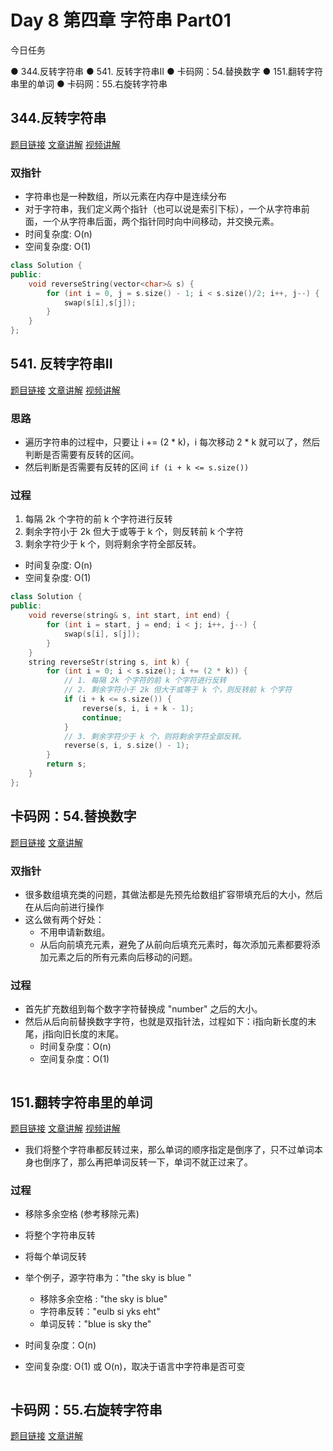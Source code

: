 # Day 8 第四章 字符串 Part01

今日任务 

● 344.反转字符串
● 541. 反转字符串II
● 卡码网：54.替换数字
● 151.翻转字符串里的单词
● 卡码网：55.右旋转字符串

## 344.反转字符串
[题目链接](344.反转字符串)
[文章讲解](https://programmercarl.com/0344.%E5%8F%8D%E8%BD%AC%E5%AD%97%E7%AC%A6%E4%B8%B2.html#%E7%AE%97%E6%B3%95%E5%85%AC%E5%BC%80%E8%AF%BE)
[视频讲解](https://www.bilibili.com/video/BV1fV4y17748)

### 双指针
- 字符串也是一种数组，所以元素在内存中是连续分布
- 对于字符串，我们定义两个指针（也可以说是索引下标），一个从字符串前面，一个从字符串后面，两个指针同时向中间移动，并交换元素。
- 时间复杂度: O(n)
- 空间复杂度: O(1)
```cpp
class Solution {
public:
    void reverseString(vector<char>& s) {
        for (int i = 0, j = s.size() - 1; i < s.size()/2; i++, j--) {
            swap(s[i],s[j]);
        }
    }
};
```


## 541. 反转字符串II
[题目链接](https://leetcode.cn/problems/reverse-string-ii/)
[文章讲解](https://programmercarl.com/0541.%E5%8F%8D%E8%BD%AC%E5%AD%97%E7%AC%A6%E4%B8%B2II.html#%E7%AE%97%E6%B3%95%E5%85%AC%E5%BC%80%E8%AF%BE)
[视频讲解](https://www.bilibili.com/video/BV1dT411j7NN)

### 思路
- 遍历字符串的过程中，只要让 i += (2 * k)，i 每次移动 2 * k 就可以了，然后判断是否需要有反转的区间。
- 然后判断是否需要有反转的区间 ```if (i + k <= s.size())```
### 过程
1. 每隔 2k 个字符的前 k 个字符进行反转
2. 剩余字符小于 2k 但大于或等于 k 个，则反转前 k 个字符
3. 剩余字符少于 k 个，则将剩余字符全部反转。
- 时间复杂度: O(n)
- 空间复杂度: O(1)
```cpp
class Solution {
public:
    void reverse(string& s, int start, int end) {
        for (int i = start, j = end; i < j; i++, j--) {
            swap(s[i], s[j]);
        }
    }
    string reverseStr(string s, int k) {
        for (int i = 0; i < s.size(); i += (2 * k)) {
            // 1. 每隔 2k 个字符的前 k 个字符进行反转
            // 2. 剩余字符小于 2k 但大于或等于 k 个，则反转前 k 个字符
            if (i + k <= s.size()) {
                reverse(s, i, i + k - 1);
                continue;
            }
            // 3. 剩余字符少于 k 个，则将剩余字符全部反转。
            reverse(s, i, s.size() - 1);
        }
        return s;
    }
};
```

## 卡码网：54.替换数字
[题目链接](https://kamacoder.com/problempage.php?pid=1064)
[文章讲解](https://programmercarl.com/kama54.%E6%9B%BF%E6%8D%A2%E6%95%B0%E5%AD%97.html#%E6%80%9D%E8%B7%AF)

### 双指针
- 很多数组填充类的问题，其做法都是先预先给数组扩容带填充后的大小，然后在从后向前进行操作
- 这么做有两个好处：
    - 不用申请新数组。
    - 从后向前填充元素，避免了从前向后填充元素时，每次添加元素都要将添加元素之后的所有元素向后移动的问题。
### 过程
- 首先扩充数组到每个数字字符替换成 "number" 之后的大小。
- 然后从后向前替换数字字符，也就是双指针法，过程如下：i指向新长度的末尾，j指向旧长度的末尾。
  - 时间复杂度：O(n)
  - 空间复杂度：O(1)
```cpp
```

## 151.翻转字符串里的单词
[题目链接](https://leetcode.cn/problems/reverse-words-in-a-string/)
[文章讲解](https://programmercarl.com/0151.%E7%BF%BB%E8%BD%AC%E5%AD%97%E7%AC%A6%E4%B8%B2%E9%87%8C%E7%9A%84%E5%8D%95%E8%AF%8D.html#%E7%AE%97%E6%B3%95%E5%85%AC%E5%BC%80%E8%AF%BE)
[视频讲解](https://www.bilibili.com/video/BV1uT41177fX)

- 我们将整个字符串都反转过来，那么单词的顺序指定是倒序了，只不过单词本身也倒序了，那么再把单词反转一下，单词不就正过来了。
  
### 过程
- 移除多余空格 (参考移除元素)
- 将整个字符串反转
- 将每个单词反转

- 举个例子，源字符串为："the sky is blue "
   - 移除多余空格 : "the sky is blue"
   - 字符串反转："eulb si yks eht"
   - 单词反转："blue is sky the"
     
- 时间复杂度：O(n)
- 空间复杂度: O(1) 或 O(n)，取决于语言中字符串是否可变
```cpp
```

## 卡码网：55.右旋转字符串
[题目链接](https://kamacoder.com/problempage.php?pid=1065)
[文章讲解](https://programmercarl.com/kama55.%E5%8F%B3%E6%97%8B%E5%AD%97%E7%AC%A6%E4%B8%B2.html)

